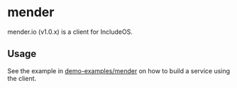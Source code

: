 # mender

mender.io (v1.0.x) is a client for IncludeOS.

## Usage

See the example in [demo-examples/mender](https://github.com/includeos/demo-examples/tree/master/mender) on how to build a service using the client.
